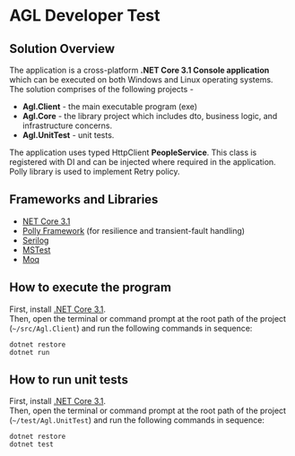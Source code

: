 # AGL Developer Test

## Solution Overview
The application is a cross-platform **.NET Core 3.1 Console application** which can be executed on both Windows and Linux operating systems.  
The solution comprises of the following projects - 

- **Agl.Client** - the main executable program (exe)
- **Agl.Core** - the library project which includes dto, business logic, and infrastructure concerns. 
- **Agl.UnitTest** - unit tests.   

The application uses typed HttpClient **PeopleService**. This class is registered with DI and can be injected where required in the application.  
Polly library is used to implement Retry policy.

## Frameworks and Libraries
- [NET Core 3.1](https://docs.microsoft.com/en-us/aspnet/core/release-notes/aspnetcore-3.1?view=aspnetcore-3.1)
- [Polly Framework](https://docs.microsoft.com/en-us/dotnet/architecture/microservices/implement-resilient-applications/implement-http-call-retries-exponential-backoff-polly) (for resilience and transient-fault handling)
- [Serilog](https://serilog.net/)
- [MSTest](https://docs.microsoft.com/en-us/dotnet/core/testing/unit-testing-with-mstest)
- [Moq](https://github.com/moq/moq4)

## How to execute the program

First, install [.NET Core 3.1](https://dotnet.microsoft.com/download/dotnet-core/3.1).  
Then, open the terminal or command prompt at the root path of the project (```~/src/Agl.Client```) and run the following commands in sequence:

```
dotnet restore
dotnet run
```

## How to run unit tests

First, install [.NET Core 3.1](https://dotnet.microsoft.com/download/dotnet-core/3.1).  
Then, open the terminal or command prompt at the root path of the project (```~/test/Agl.UnitTest```) and run the following commands in sequence:

```
dotnet restore
dotnet test
```